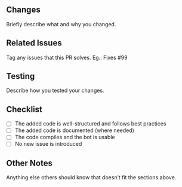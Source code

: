 <!-- Keep the title short, clear, and descriptive -->

## Changes

Briefly describe what and why you changed.

## Related Issues

Tag any issues that this PR solves. Eg.: Fixes #99

## Testing

Describe how you tested your changes.

## Checklist

- [ ] The added code is well-structured and follows best practices
- [ ] The added code is documented (where needed)
- [ ] The code compiles and the bot is usable
- [ ] No new issue is introduced

## Other Notes

Anything else others should know that doesn’t fit the sections above.
